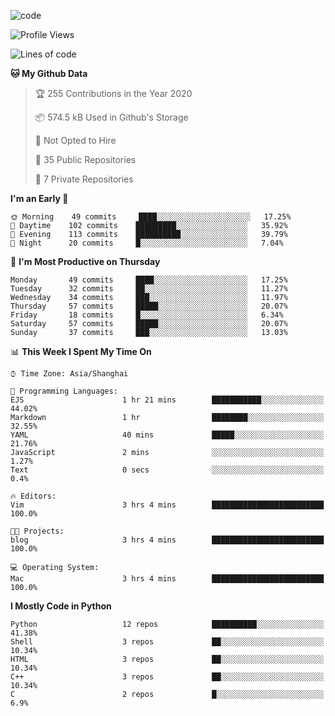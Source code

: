 
<!--
**liuyaanng/liuyaanng** is a ✨ _special_ ✨ repository because its `README.md` (this file) appears on your GitHub profile.

Here are some ideas to get you started:

- 🔭 I’m currently working on ...
- 🌱 I’m currently learning ...
- 👯 I’m looking to collaborate on ...
- 🤔 I’m looking for help with ...
- 💬 Ask me about ...
- 📫 How to reach me: ...
- 😄 Pronouns: ...
- ⚡ Fun fact: ...
-->


![code](https://cdn.jsdelivr.net/gh/liuyaanng/liuyaanng@1.0/code.gif) 

<!--START_SECTION:waka-->
![Profile Views](http://img.shields.io/badge/Profile%20Views-2-blue)

![Lines of code](https://img.shields.io/badge/From%20Hello%20World%20I%27ve%20Written-5.0%20million%20lines%20of%20code-blue)

**🐱 My Github Data** 

> 🏆 255 Contributions in the Year 2020
 > 
> 📦 574.5 kB Used in Github's Storage 
 > 
> 🚫 Not Opted to Hire
 > 
> 📜 35 Public Repositories
 > 
> 🔑 7 Private Repositories 

**I'm an Early 🐤** 

```text
🌞 Morning    49 commits     ████░░░░░░░░░░░░░░░░░░░░░   17.25% 
🌆 Daytime    102 commits    █████████░░░░░░░░░░░░░░░░   35.92% 
🌃 Evening    113 commits    ██████████░░░░░░░░░░░░░░░   39.79% 
🌙 Night      20 commits     █░░░░░░░░░░░░░░░░░░░░░░░░   7.04%

```
📅 **I'm Most Productive on Thursday** 

```text
Monday       49 commits     ████░░░░░░░░░░░░░░░░░░░░░   17.25% 
Tuesday      32 commits     ██░░░░░░░░░░░░░░░░░░░░░░░   11.27% 
Wednesday    34 commits     ███░░░░░░░░░░░░░░░░░░░░░░   11.97% 
Thursday     57 commits     █████░░░░░░░░░░░░░░░░░░░░   20.07% 
Friday       18 commits     █░░░░░░░░░░░░░░░░░░░░░░░░   6.34% 
Saturday     57 commits     █████░░░░░░░░░░░░░░░░░░░░   20.07% 
Sunday       37 commits     ███░░░░░░░░░░░░░░░░░░░░░░   13.03%

```


📊 **This Week I Spent My Time On** 

```text
⌚︎ Time Zone: Asia/Shanghai

💬 Programming Languages: 
EJS                      1 hr 21 mins        ███████████░░░░░░░░░░░░░░   44.02% 
Markdown                 1 hr                ████████░░░░░░░░░░░░░░░░░   32.55% 
YAML                     40 mins             █████░░░░░░░░░░░░░░░░░░░░   21.76% 
JavaScript               2 mins              ░░░░░░░░░░░░░░░░░░░░░░░░░   1.27% 
Text                     0 secs              ░░░░░░░░░░░░░░░░░░░░░░░░░   0.4%

🔥 Editors: 
Vim                      3 hrs 4 mins        █████████████████████████   100.0%

🐱‍💻 Projects: 
blog                     3 hrs 4 mins        █████████████████████████   100.0%

💻 Operating System: 
Mac                      3 hrs 4 mins        █████████████████████████   100.0%

```

**I Mostly Code in Python** 

```text
Python                   12 repos            ██████████░░░░░░░░░░░░░░░   41.38% 
Shell                    3 repos             ██░░░░░░░░░░░░░░░░░░░░░░░   10.34% 
HTML                     3 repos             ██░░░░░░░░░░░░░░░░░░░░░░░   10.34% 
C++                      3 repos             ██░░░░░░░░░░░░░░░░░░░░░░░   10.34% 
C                        2 repos             █░░░░░░░░░░░░░░░░░░░░░░░░   6.9%

```



<!--END_SECTION:waka-->
